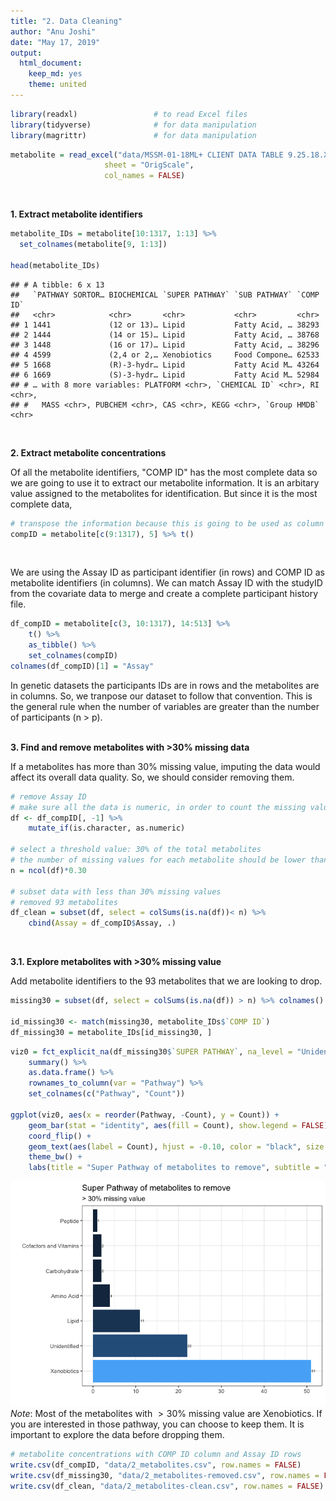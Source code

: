 ```yaml
---
title: "2. Data Cleaning"
author: "Anu Joshi"
date: "May 17, 2019"
output:
  html_document:
    keep_md: yes
    theme: united
---
```





```r
library(readxl)                 # to read Excel files
library(tidyverse)              # for data manipulation
library(magrittr)               # for data manipulation
```


```r
metabolite = read_excel("data/MSSM-01-18ML+ CLIENT DATA TABLE 9.25.18.XLSX", 
                     sheet = "OrigScale", 
                     col_names = FALSE)
```
<br>


**1. Extract metabolite identifiers** 

```r
metabolite_IDs = metabolite[10:1317, 1:13] %>%
  set_colnames(metabolite[9, 1:13])

head(metabolite_IDs)
```

```
## # A tibble: 6 x 13
##   `PATHWAY SORTOR… BIOCHEMICAL `SUPER PATHWAY` `SUB PATHWAY` `COMP ID`
##   <chr>            <chr>       <chr>           <chr>         <chr>    
## 1 1441             (12 or 13)… Lipid           Fatty Acid, … 38293    
## 2 1444             (14 or 15)… Lipid           Fatty Acid, … 38768    
## 3 1448             (16 or 17)… Lipid           Fatty Acid, … 38296    
## 4 4599             (2,4 or 2,… Xenobiotics     Food Compone… 62533    
## 5 1668             (R)-3-hydr… Lipid           Fatty Acid M… 43264    
## 6 1669             (S)-3-hydr… Lipid           Fatty Acid M… 52984    
## # … with 8 more variables: PLATFORM <chr>, `CHEMICAL ID` <chr>, RI <chr>,
## #   MASS <chr>, PUBCHEM <chr>, CAS <chr>, KEGG <chr>, `Group HMDB` <chr>
```
<br>


**2. Extract metabolite concentrations**      

Of all the metabolite identifiers, "COMP ID" has the most complete data so we are going to use it to extract our metabolite information. It is an arbitary value assigned to the metabolites for identification. But since it is the most complete data, 

```r
# transpose the information because this is going to be used as column names
compID = metabolite[c(9:1317), 5] %>% t()
```
<br>

We are using the Assay ID as participant identifier (in rows) and COMP ID as metabolite identifiers (in columns). We can match Assay ID with the studyID from the covariate data to merge and create a complete participant history file.  

```r
df_compID = metabolite[c(3, 10:1317), 14:513] %>%
    t() %>%
    as_tibble() %>%
    set_colnames(compID)
colnames(df_compID)[1] = "Assay"
```
In genetic datasets the participants IDs are in rows and the metabolites are in columns. So, we tranpose our dataset to follow that convention. This is the general rule when the number of variables are greater than the number of participants (n > p).  
<br> 


**3. Find and remove metabolites with >30% missing data**

If a metabolites has more than 30% missing value, imputing the data would affect its overall data quality. So, we should consider removing them. 

```r
# remove Assay ID
# make sure all the data is numeric, in order to count the missing values
df <- df_compID[, -1] %>%
    mutate_if(is.character, as.numeric) 

# select a threshold value: 30% of the total metabolites
# the number of missing values for each metabolite should be lower than the 30% threshold
n = ncol(df)*0.30

# subset data with less than 30% missing values
# removed 93 metabolites
df_clean = subset(df, select = colSums(is.na(df))< n) %>%
    cbind(Assay = df_compID$Assay, .)
```
<br>

**3.1. Explore metabolites with >30% missing value**

Add metabolite identifiers to the 93 metabolites that we are looking to drop.        

```r
missing30 = subset(df, select = colSums(is.na(df)) > n) %>% colnames()

id_missing30 <- match(missing30, metabolite_IDs$`COMP ID`)
df_missing30 = metabolite_IDs[id_missing30, ]
```


```r
viz0 = fct_explicit_na(df_missing30$`SUPER PATHWAY`, na_level = "Unidentified") %>%
    summary() %>%
    as.data.frame() %>%
    rownames_to_column(var = "Pathway") %>%
    set_colnames(c("Pathway", "Count"))

ggplot(viz0, aes(x = reorder(Pathway, -Count), y = Count)) + 
    geom_bar(stat = "identity", aes(fill = Count), show.legend = FALSE) + 
    coord_flip() + 
    geom_text(aes(label = Count), hjust = -0.10, color = "black", size = 2) + 
    theme_bw() + 
    labs(title = "Super Pathway of metabolites to remove", subtitle = "> 30% missing value",  x= "", y = "")
```

![](02_data-cleaning_files/figure-html/dropp-1.png)<!-- -->
_Note_: Most of the metabolites with $>30\%$ missing value are Xenobiotics. If you are interested in those pathway, you can choose to keep them. It is important to explore the data before dropping them. 
<br>



```r
# metabolite concentrations with COMP ID column and Assay ID rows
write.csv(df_compID, "data/2_metabolites.csv", row.names = FALSE)
write.csv(df_missing30, "data/2_metabolites-removed.csv", row.names = FALSE)
write.csv(df_clean, "data/2_metabolites-clean.csv", row.names = FALSE)
```
